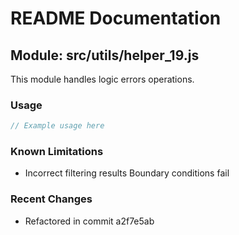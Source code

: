 # README Documentation

## Module: src/utils/helper_19.js

This module handles logic errors operations.

### Usage

```javascript
// Example usage here
```

### Known Limitations

- Incorrect filtering results Boundary conditions fail

### Recent Changes

- Refactored in commit a2f7e5ab

